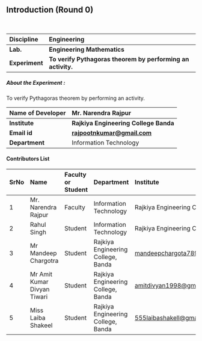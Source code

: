 ## Introduction (Round 0)

<br>

<b>Discipline | <b>Engineering
:--|:--|
<b> Lab. | <b>Engineering Mathematics
<b> Experiment|     <b> To verify Pythagoras theorem by performing an activity.



<h5> About the Experiment : </h5>
To verify Pythagoras theorem by performing an activity.

<b>Name of Developer | <b> Mr. Narendra Rajpur
:--|:--|
<b> Institute | <b> Rajkiya Engineering College Banda
<b> Email id|     <b> rajpootnkumar@gmail.com
<b> Department | Information Technology

#### Contributors List

SrNo | Name | Faculty or Student | Department| Institute | Email id
:--|:--|:--|:--|:--|:--|
1 |  Mr. Narendra Rajpur | Faculty |Information Technology |  Rajkiya Engineering College, Banda | rajpootnkumar@gmail.com
2 | Rahul Singh| Student | Information Technology |Rajkiya Engineering College, Banda |rs388903@gmail.com
3 | Mr Mandeep Chargotra | Student |  Rajkiya Engineering College, Banda |mandeepchargota78900@gmail.com
4 | Mr Amit Kumar Divyan Tiwari  | Student |   Rajkiya Engineering College, Banda |amitdivyan1998@gmail.com
5 | Miss Laiba Shakeel  | Student |  Rajkiya Engineering College, Banda |555laibashakell@gmail.com


<br>
